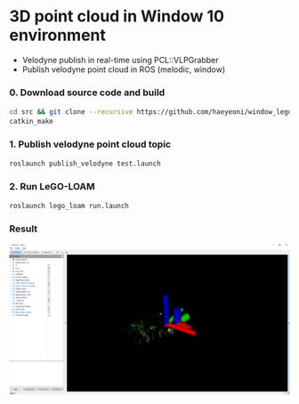 # 3D point cloud in Window 10 environment

* Velodyne publish in real-time using PCL::VLPGrabber
* Publish velodyne point cloud in ROS (melodic, window)


### 0. Download source code and build 
```bash
cd src && git clone --recursive https://github.com/haeyeoni/window_lego_loam
catkin_make
```
### 1. Publish velodyne point cloud topic
```bash
roslaunch publish_velodyne test.launch
```

### 2. Run LeGO-LOAM 
```bash
roslaunch lego_loam run.launch
```

### Result
![result](result.PNG)  


